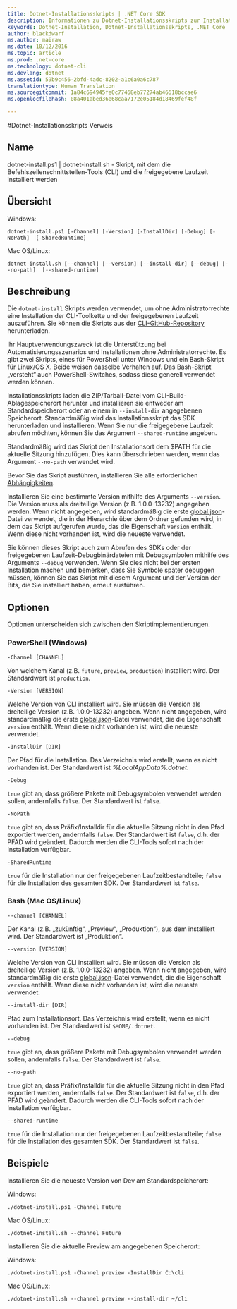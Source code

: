 ```yaml
---
title: Dotnet-Installationsskripts | .NET Core SDK
description: Informationen zu Dotnet-Installationsskripts zur Installation von .NET Core CLI-Tools und freigegebener Laufzeit.
keywords: Dotnet-Installation, Dotnet-Installationsskripts, .NET Core
author: blackdwarf
ms.author: mairaw
ms.date: 10/12/2016
ms.topic: article
ms.prod: .net-core
ms.technology: dotnet-cli
ms.devlang: dotnet
ms.assetid: 59b9c456-2bfd-4adc-8202-a1c6a0a6c787
translationtype: Human Translation
ms.sourcegitcommit: 1a84c694945fe0c77468eb77274ab46618bccae6
ms.openlocfilehash: 08a401abed36e68caa7172e05184d18469fef48f

---
```


#<a name="dotnet-install-scripts-reference"></a>Dotnet-Installationsskripts Verweis

## <a name="name"></a>Name
dotnet-install.ps1 | dotnet-install.sh - Skript, mit dem die Befehlszeilenschnittstellen-Tools (CLI) und die freigegebene Laufzeit installiert werden

## <a name="synopsis"></a>Übersicht
Windows:

`dotnet-install.ps1 [-Channel] [-Version]
    [-InstallDir] [-Debug] [-NoPath] 
    [-SharedRuntime]`

Mac OS/Linux:

`dotnet-install.sh [--channel] [--version]
    [--install-dir] [--debug] [--no-path] 
    [--shared-runtime]`

## <a name="description"></a>Beschreibung
Die `dotnet-install` Skripts werden verwendet, um ohne Administratorrechte eine Installation der CLI-Toolkette und der freigegebenen Laufzeit auszuführen. Sie können die Skripts aus der [CLI-GitHub-Repository](https://github.com/dotnet/cli/tree/rel/1.0.0-preview2/scripts/obtain) herunterladen. 

Ihr Hauptverwendungszweck ist die Unterstützung bei Automatisierungsszenarios und Installationen ohne Administratorrechte. Es gibt zwei Skripts, eines für PowerShell unter Windows und ein Bash-Skript für Linux/OS X. Beide weisen dasselbe Verhalten auf. Das Bash-Skript „versteht“ auch PowerShell-Switches, sodass diese generell verwendet werden können. 

Installationsskripts laden die ZIP/Tarball-Datei vom CLI-Build-Ablagespeicherort herunter und installieren sie entweder am Standardspeicherort oder an einem in `--install-dir` angegebenen Speicherort. Standardmäßig wird das Installationsskript das SDK herunterladen und installieren. Wenn Sie nur die freigegebene Laufzeit abrufen möchten, können Sie das Argument `--shared-runtime` angeben. 

Standardmäßig wird das Skript den Installationsort dem $PATH für die aktuelle Sitzung hinzufügen. Dies kann überschrieben werden, wenn das Argument `--no-path` verwendet wird. 

Bevor Sie das Skript ausführen, installieren Sie alle erforderlichen [Abhängigkeiten](https://github.com/dotnet/core/blob/master/Documentation/prereqs.md).

Installieren Sie eine bestimmte Version mithilfe des Arguments `--version`. Die Version muss als dreiteilige Version (z.B. 1.0.0-13232) angegeben werden. Wenn nicht angegeben, wird standardmäßig die erste [global.json](global-json.md)-Datei verwendet, die in der Hierarchie über dem Ordner gefunden wird, in dem das Skript aufgerufen wurde, das die Eigenschaft `version` enthält. Wenn diese nicht vorhanden ist, wird die neueste verwendet.

Sie können dieses Skript auch zum Abrufen des SDKs oder der freigegebenen Laufzeit-Debugbinärdateien mit Debugsymbolen mithilfe des Arguments `--debug` verwenden. Wenn Sie dies nicht bei der ersten Installation machen und bemerken, dass Sie Symbole später debuggen müssen, können Sie das Skript mit diesem Argument und der Version der Bits, die Sie installiert haben, erneut ausführen. 

## <a name="options"></a>Optionen
Optionen unterscheiden sich zwischen den Skriptimplementierungen. 

### <a name="powershell-windows"></a>PowerShell (Windows)
`-Channel [CHANNEL]`

Von welchem Kanal (z.B. `future`, `preview`, `production`) installiert wird. Der Standardwert ist `production`.

`-Version [VERSION]`

Welche Version von CLI installiert wird. Sie müssen die Version als dreiteilige Version (z.B. 1.0.0-13232) angeben. Wenn nicht angegeben, wird standardmäßig die erste [global.json](global-json.md)-Datei verwendet, die die Eigenschaft `version` enthält. Wenn diese nicht vorhanden ist, wird die neueste verwendet.     

`-InstallDir [DIR]`

Der Pfad für die Installation. Das Verzeichnis wird erstellt, wenn es nicht vorhanden ist. Der Standardwert ist *%LocalAppData%\.dotnet*.

`-Debug`

`true` gibt an, dass größere Pakete mit Debugsymbolen verwendet werden sollen, andernfalls `false`. Der Standardwert ist `false`.

`-NoPath`

`true` gibt an, dass Präfix/Installdir für die aktuelle Sitzung nicht in den Pfad exportiert werden, andernfalls `false`. Der Standardwert ist `false`, d.h. der PFAD wird geändert. Dadurch werden die CLI-Tools sofort nach der Installation verfügbar. 

`-SharedRuntime`

`true` für die Installation nur der freigegebenen Laufzeitbestandteile; `false` für die Installation des gesamten SDK. Der Standardwert ist `false`.

### <a name="bash-macoslinux"></a>Bash (Mac OS/Linux)
`--channel [CHANNEL]`

Der Kanal (z.B. „zukünftig“, „Preview“, „Produktion“), aus dem installiert wird. Der Standardwert ist „Produktion“.

`--version [VERSION]`

Welche Version von CLI installiert wird. Sie müssen die Version als dreiteilige Version (z.B. 1.0.0-13232) angeben. Wenn nicht angegeben, wird standardmäßig die erste [global.json](global-json.md)-Datei verwendet, die die Eigenschaft `version` enthält. Wenn diese nicht vorhanden ist, wird die neueste verwendet.     

`--install-dir [DIR]`

Pfad zum Installationsort. Das Verzeichnis wird erstellt, wenn es nicht vorhanden ist. Der Standardwert ist `$HOME/.dotnet`.

`--debug`

`true` gibt an, dass größere Pakete mit Debugsymbolen verwendet werden sollen, andernfalls `false`. Der Standardwert ist `false`.

`--no-path`

`true` gibt an, dass Präfix/Installdir für die aktuelle Sitzung nicht in den Pfad exportiert werden, andernfalls `false`. Der Standardwert ist `false`, d.h. der PFAD wird geändert. Dadurch werden die CLI-Tools sofort nach der Installation verfügbar.  

`--shared-runtime`

`true` für die Installation nur der freigegebenen Laufzeitbestandteile; `false` für die Installation des gesamten SDK. Der Standardwert ist `false`.

## <a name="examples"></a>Beispiele

Installieren Sie die neueste Version von Dev am Standardspeicherort:

Windows:

`./dotnet-install.ps1 -Channel Future`

Mac OS/Linux:

`./dotnet-install.sh --channel Future`

Installieren Sie die aktuelle Preview am angegebenen Speicherort:

Windows:

`./dotnet-install.ps1 -Channel preview -InstallDir C:\cli`

Mac OS/Linux:

`./dotnet-install.sh --channel preview --install-dir ~/cli`



<!--HONumber=Nov16_HO3-->


